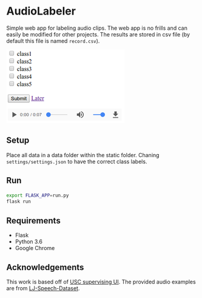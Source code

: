 # AudioLabeler
Simple web app for labeling audio clips.  The web app is no frills and can easily be modified for other projects.  The results are stored in csv file (by default this file is named `record.csv`).

<img src='imgs/labelpage.png'>

## Setup
Place all data in a data folder within the static folder. Chaning `settings/settings.json` to have the correct class labels.


## Run
```bash
export FLASK_APP=run.py
flask run
```


## Requirements
* Flask
* Python 3.6
* Google Chrome

## Acknowledgements 

This work is based off of [USC supervising UI](https://github.com/USCDataScience/supervising-ui).  The provided audio examples are from [LJ-Speech-Dataset](https://keithito.com/LJ-Speech-Dataset/).